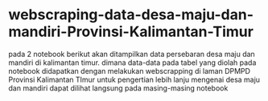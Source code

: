 # webscraping-data-desa-maju-dan-mandiri-Provinsi-Kalimantan-Timur
pada 2 notebook berikut akan ditampilkan data persebaran desa maju dan mandiri di kalimantan timur. 
dimana data-data pada tabel yang diolah pada notebook didapatkan dengan melakukan webscrapping di laman DPMPD Provinsi Kalimantan TImur
untuk pengertian lebih lanju mengenai desa maju dan mandiri dapat dilihat langsung pada masing-masing notebook
